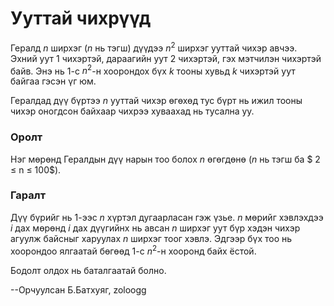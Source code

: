 Ууттай чихрүүд
==============

Гералд $n$ ширхэг ($n$ нь тэгш) дүүдээ $n^2$ ширхэг ууттай чихэр авчээ. Эхний уут $1$ чихэртэй, дараагийн уут $2$ чихэртэй, гэх мэтчилэн чихэртэй байв. Энэ нь $1$-с $n^2$-н хоорондох бүх $k$ тооны хувьд $k$ чихэртэй уут байгаа гэсэн үг юм.

Гералдад дүү бүртээ $n$ ууттай чихэр өгөхөд тус бүрт нь ижил тооны чихэр оногдсон байхаар чихрээ хуваахад нь тусална уу.

### Оролт

Нэг мөрөнд Гералдын дүү нарын тоо болох $n$ өгөгдөнө ($n$ нь тэгш ба $ 2 ≤ n ≤ 100$).

### Гаралт

Дүү бүрийг нь $1$-ээс $n$ хүртэл дугаарласан гэж үзье. $n$ мөрийг хэвлэхдээ $i$ дах мөрөнд $i$ дах дүүгийнх нь авсан $n$ ширхэг уут бүр хэдэн чихэр агуулж байсныг харуулах $n$ ширхэг тоог хэвлэ. Эдгээр бүх тоо нь хоорондоо ялгаатай бөгөөд $1$-с $n^2$-н хооронд байх ёстой.

Бодолт олдох нь баталгаатай болно.

--Орчуулсан Б.Батхуяг, zoloogg
